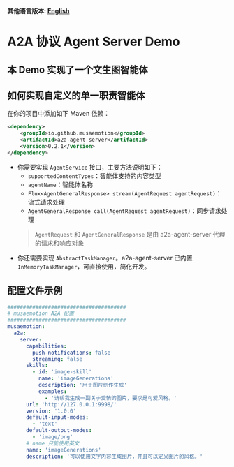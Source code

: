 **其他语言版本: [English](README.md)**

# A2A 协议 Agent Server Demo

## 本 Demo 实现了一个文生图智能体

## 如何实现自定义的单一职责智能体

在你的项目中添加如下 Maven 依赖：

```xml
<dependency>
    <groupId>io.github.musaemotion</groupId>
    <artifactId>a2a-agent-server</artifactId>
    <version>0.2.1</version>
</dependency>
```

- 你需要实现 `AgentService` 接口，主要方法说明如下：
    - `supportedContentTypes`：智能体支持的内容类型
    - `agentName`：智能体名称
    - `Flux<AgentGeneralResponse> stream(AgentRequest agentRequest)`：流式请求处理
    - `AgentGeneralResponse call(AgentRequest agentRequest)`：同步请求处理
    > `AgentRequest` 和 `AgentGeneralResponse` 是由 a2a-agent-server 代理的请求和响应对象
- 你还需要实现 `AbstractTaskManager`。a2a-agent-server 已内置 `InMemoryTaskManager`，可直接使用，简化开发。

## 配置文件示例

```yaml
######################################
# musaemotion A2A 配置
######################################
musaemotion:
  a2a:
    server:
      capabilities:
        push-notifications: false
        streaming: false
      skills:
        - id: 'image-skill'
          name: 'imageGenerations'
          description: '用于图片创作生成'
          examples:
            - '请帮我生成一副关于爱情的图片，要求是可爱风格。'
      url: 'http://127.0.0.1:9998/'
      version: '1.0.0'
      default-input-modes:
        - 'text'
      default-output-modes:
        - 'image/png'
      # name 只能使用英文
      name: 'imageGenerations'
      description: '可以使用文字内容生成图片，并且可以定义图片的风格。'
```